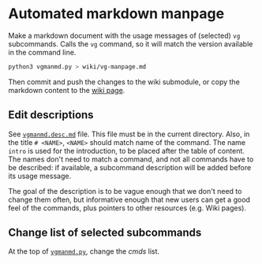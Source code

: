 # Automated markdown manpage

Make a markdown document with the usage messages of (selected) `vg` subcommands. 
Calls the `vg` command, so it will match the version available in the command line.

```sh
python3 vgmanmd.py > wiki/vg-manpage.md
```

Then commit and push the changes to the wiki submodule, or copy the markdown content to the [wiki page](https://github.com/vgteam/vg/wiki/vg-manpage).

## Edit descriptions

See [`vgmanmd.desc.md`](vgmanmd.desc.md) file. 
This file must be in the current directory. 
Also, in the title `# <NAME>`, `<NAME>` should match name of the command. 
The name `intro` is used for the introduction, to be placed after the table of content.
The names don't need to match a command, and not all commands have to be described: if available, a subcommand description will be added before its usage message.

The goal of the description is to be vague enough that we don't need to change them often, but informative enough that new users can get a good feel of the commands, plus pointers to other resources (e.g. Wiki pages).

## Change list of selected subcommands

At the top of [`vgmanmd.py`](vgmanmd.py), change the *cmds* list.

